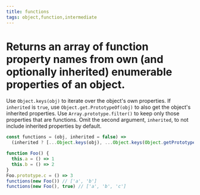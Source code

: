 ```yaml
---
title: functions
tags: object,function,intermediate
---
```


# Returns an array of function property names from own (and optionally inherited) enumerable properties of an object.

Use `Object.keys(obj)` to iterate over the object's own properties.
If `inherited` is `true`, use `Object.get.PrototypeOf(obj)` to also get the object's inherited properties.
Use `Array.prototype.filter()` to keep only those properties that are functions.
Omit the second argument, `inherited`, to not include inherited properties by default.

```js
const functions = (obj, inherited = false) =>
  (inherited ? [...Object.keys(obj), ...Object.keys(Object.getPrototypeOf(obj))] : Object.keys(obj)).filter(key => typeof obj[key] === 'function')
```

```js
function Foo() {
  this.a = () => 1
  this.b = () => 2
}
Foo.prototype.c = () => 3
functions(new Foo()) // ['a', 'b']
functions(new Foo(), true) // ['a', 'b', 'c']
```
